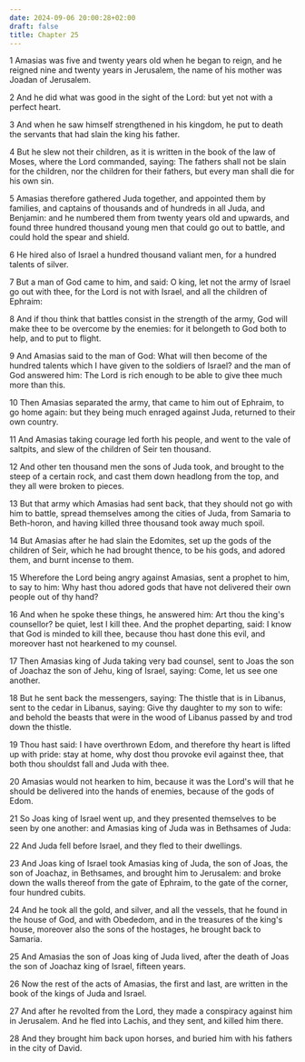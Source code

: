 ```yaml
---
date: 2024-09-06 20:00:28+02:00
draft: false
title: Chapter 25
---
```




1 Amasias was five and twenty years old when he began to reign, and he reigned nine and twenty years in Jerusalem, the name of his mother was Joadan of Jerusalem.

2 And he did what was good in the sight of the Lord: but yet not with a perfect heart.

3 And when he saw himself strengthened in his kingdom, he put to death the servants that had slain the king his father.

4 But he slew not their children, as it is written in the book of the law of Moses, where the Lord commanded, saying: The fathers shall not be slain for the children, nor the children for their fathers, but every man shall die for his own sin.

5 Amasias therefore gathered Juda together, and appointed them by families, and captains of thousands and of hundreds in all Juda, and Benjamin: and he numbered them from twenty years old and upwards, and found three hundred thousand young men that could go out to battle, and could hold the spear and shield.

6 He hired also of Israel a hundred thousand valiant men, for a hundred talents of silver.

7 But a man of God came to him, and said: O king, let not the army of Israel go out with thee, for the Lord is not with Israel, and all the children of Ephraim:

8 And if thou think that battles consist in the strength of the army, God will make thee to be overcome by the enemies: for it belongeth to God both to help, and to put to flight.

9 And Amasias said to the man of God: What will then become of the hundred talents which I have given to the soldiers of Israel? and the man of God answered him: The Lord is rich enough to be able to give thee much more than this.

10 Then Amasias separated the army, that came to him out of Ephraim, to go home again: but they being much enraged against Juda, returned to their own country.

11 And Amasias taking courage led forth his people, and went to the vale of saltpits, and slew of the children of Seir ten thousand.

12 And other ten thousand men the sons of Juda took, and brought to the steep of a certain rock, and cast them down headlong from the top, and they all were broken to pieces.

13 But that army which Amasias had sent back, that they should not go with him to battle, spread themselves among the cities of Juda, from Samaria to Beth-horon, and having killed three thousand took away much spoil.

14 But Amasias after he had slain the Edomites, set up the gods of the children of Seir, which he had brought thence, to be his gods, and adored them, and burnt incense to them.

15 Wherefore the Lord being angry against Amasias, sent a prophet to him, to say to him: Why hast thou adored gods that have not delivered their own people out of thy hand?

16 And when he spoke these things, he answered him: Art thou the king's counsellor? be quiet, lest I kill thee. And the prophet departing, said: I know that God is minded to kill thee, because thou hast done this evil, and moreover hast not hearkened to my counsel.

17 Then Amasias king of Juda taking very bad counsel, sent to Joas the son of Joachaz the son of Jehu, king of Israel, saying: Come, let us see one another.

18 But he sent back the messengers, saying: The thistle that is in Libanus, sent to the cedar in Libanus, saying: Give thy daughter to my son to wife: and behold the beasts that were in the wood of Libanus passed by and trod down the thistle.

19 Thou hast said: I have overthrown Edom, and therefore thy heart is lifted up with pride: stay at home, why dost thou provoke evil against thee, that both thou shouldst fall and Juda with thee.

20 Amasias would not hearken to him, because it was the Lord's will that he should be delivered into the hands of enemies, because of the gods of Edom.

21 So Joas king of Israel went up, and they presented themselves to be seen by one another: and Amasias king of Juda was in Bethsames of Juda:

22 And Juda fell before Israel, and they fled to their dwellings.

23 And Joas king of Israel took Amasias king of Juda, the son of Joas, the son of Joachaz, in Bethsames, and brought him to Jerusalem: and broke down the walls thereof from the gate of Ephraim, to the gate of the corner, four hundred cubits.

24 And he took all the gold, and silver, and all the vessels, that he found in the house of God, and with Obededom, and in the treasures of the king's house, moreover also the sons of the hostages, he brought back to Samaria.

25 And Amasias the son of Joas king of Juda lived, after the death of Joas the son of Joachaz king of Israel, fifteen years.

26 Now the rest of the acts of Amasias, the first and last, are written in the book of the kings of Juda and Israel.

27 And after he revolted from the Lord, they made a conspiracy against him in Jerusalem. And he fled into Lachis, and they sent, and killed him there.

28 And they brought him back upon horses, and buried him with his fathers in the city of David.

